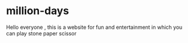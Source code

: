 # million-days
Hello everyone , this is a website for fun and entertainment in which you can play stone paper scissor

